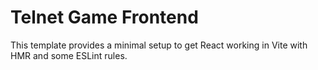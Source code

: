 # Telnet Game Frontend

This template provides a minimal setup to get React working in Vite with HMR and some ESLint rules.
